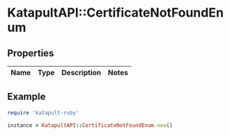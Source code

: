 # KatapultAPI::CertificateNotFoundEnum

## Properties

| Name | Type | Description | Notes |
| ---- | ---- | ----------- | ----- |

## Example

```ruby
require 'katapult-ruby'

instance = KatapultAPI::CertificateNotFoundEnum.new()
```

